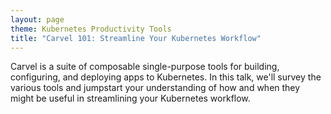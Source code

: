 ```yaml
---
layout: page
theme: Kubernetes Productivity Tools
title: "Carvel 101: Streamline Your Kubernetes Workflow"
---
```


Carvel is a suite of composable single-purpose tools for building, configuring, and deploying apps to Kubernetes. In this talk, we'll survey the various tools and jumpstart your understanding of how and when they might be useful in streamlining your Kubernetes workflow.